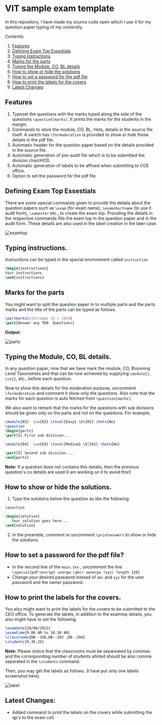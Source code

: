 # VIT sample exam template

In this repository, I have made my source code open which I use it for my question paper typing of my university. 

*Contents:*

 1. [Features](https://github.com/davidrajm/vit-exam-template/#features)
 2. [Defining Exam Top Essestials](https://github.com/davidrajm/vit-exam-template/#defining-exam-top-essestials)
 3. [Typing instructions](https://github.com/davidrajm/vit-exam-template/#typing-instructions)
 4. [Marks for the parts](https://github.com/davidrajm/vit-exam-template/#marks-for-the-parts)
 5. [Typing the Module, CO, BL details](https://github.com/davidrajm/vit-exam-template/#typing-the-module-co-bl-details)
 6. [How to show or hide the solutions](https://github.com/davidrajm/vit-exam-template/#how-to-show-or-hide-the-solutions)
 7. [How to set a password for the pdf file](https://github.com/davidrajm/vit-exam-template/#how-to-set-a-password-for-the-pdf-file)
 8. [How to print the labels for the covers](https://github.com/davidrajm/vit-exam-template/#how-to-print-the-labels-for-the-covers)
 9. [Latest Changes](https://github.com/davidrajm/vit-exam-template/#latest-changes)

## Features 

 1. Typeset the questions with the marks typed along the side of the questions `\question[marks]`. It prints the marks for the students in the margin.
 1. Commands to store the module, CO, BL, Hots, details in the source file itself. A switch has `\formoderation` is provided to show or hide these details in the pdf file.
 1. Automatic header for the question paper based on the details provided in the source file.
 1. Automatic generation of pre-audit file which is to be submitted the division chair/HOD.
 1. Automatic generation of labels to be affixed when submitting to COE office.
 1. Option to set the password for the pdf file


## Defining Exam Top Essestials

There are some special commands given to provide the details about the question papers such as `\exam` (for exam name), `\examshortname` (to use it audit form), `\semester` etc., to create the exam top. Providing the details in the respective commands fills the exam top in the question paper and in the audit form. These details are also used in the label creation in the later case.

![examtop](https://user-images.githubusercontent.com/15086149/186879356-e9e408ec-0a5b-4340-9b36-fdd119efe9d1.png)


## Typing instructions.

Instructions can be typed in the special environment called `instruction`

```tex
\begin{instructions}
Your instructions
\end{instructions}
```

## Marks for the parts

You might want to split the question paper in to multiple parts and the parts marks and the title of the parts can be typed as follows.

```tex
\partmarks{$10\times 10 = 100$}
\part{Answer any TEN  Questions}
```

__Output:__

![parts](https://user-images.githubusercontent.com/15086149/186879933-16d316be-1101-48b9-a69c-3a177048ebd8.png)


## Typing the Module, CO, BL details.

In any question paper, now that we have mark the module, CO, Blooming Level Taxonomies and that can be now achieved by supplying 
`\module{}`, `\co{}`, etc., before each question. 

Now to show this details for the moderation purpose, uncomment `\formoderation` and comment it show only the questions. Also note that the marks for each question is auto fetched from `\question[marks]`. 

We also want to remark that the marks for the questions with sub divisions should be given only on the parts and not on the quesitons. For example,

```tex
\module{02}  \co{02} \level{Easy} \bl{K2} \hots{No}
\question
\begin{parts}
\part[5] First sub division...

\module{04}  \co{03} \level{Medium} \bl{K2} \hots{No}

\part[5] Second sub division....
\end{parts}
```

__Note:__ If a question does not contains this details, then the previous question's co details are used (I am working on it to avoid this!)

 
## How to show or hide the solutions.

 1. Type the solutions below the question as like the following:
   ```tex
   \question 
   
   \begin{solution}
      Your solution goes here...
   \end{solution}
   ```
 2. In the preamble, comment or uncomment `\printanswers` to show or hide the solutions.

## How to set a password for the pdf file?

  - In the second line of the `main.tex` , uncomment the line `\special{pdf:encrypt userpw (abc) ownerpw (xyz) length 128}`
  - Change your desired password instead of `abc` and `xyz` for the user password and the owner password. 

## How to print the labels for the covers.

You also might want to print the labels for the covers to be submitted to the CEO office. To generate the labels, in addition to the examtop details, you also might have to set the following.

```tex
\examdate{30/08/2022}
\examtime{9.00 AM to 10.30 AM}
\classrooms{DB--108,DB--203 ,DB--204}
\students{9,36,25}
```
__Note:__ Please notice that the classrooms must be separeated by commas and the corresponding number of students alloted should be also comma separated in the `\students` command. 

Then, you may get the labels as follows. (I have put only one labels screenshot here).

![label](https://user-images.githubusercontent.com/15086149/186880653-69ef4936-40b4-4e69-a97a-b0ebb6b641c3.png)






## Latest Changes:
 - Added command to print the labels on the covers while submitting the qp's to the exam cell.
 


 
